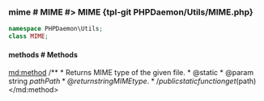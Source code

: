 ### mime # MIME #> MIME {tpl-git PHPDaemon/Utils/MIME.php}

```php
namespace PHPDaemon\Utils;
class MIME;
```

<!-- include-namespace path="\PHPDaemon\Utils\MIME" commit="bf8d120e0240dd117b67aa0351152ed9b60d052d" level="" access="" -->
#### methods # Methods

<md:method>
/**
	 * Returns MIME type of the given file.
	 * @static
	 * @param string $path Path
	 * @return string MIME type.
	 */
public static function get($path)
</md:method>


<!--/ include-namespace -->
